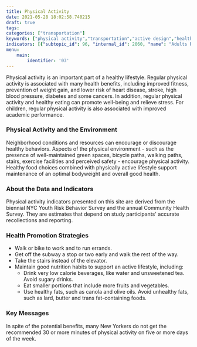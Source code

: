 ```yaml
---
title: Physical Activity
date: 2021-05-28 18:02:58.740215
draft: true
tags: 
categories: ["transportation"]
keywords: ["physical activity","transportation","active design","health"]
indicators: [{"subtopic_id": 96, "internal_id": 2060, "name": "Adults Reporting Exercise in the Past 30 Days", "URL": "https://a816-dohbesp.nyc.gov/IndicatorPublic/VisualizationData.aspx?id=2060,719b87,96,Summarize"}, {"subtopic_id": 96, "internal_id": 2058, "name": "Adults Who Walk or Bike for Transportation", "URL": "https://a816-dohbesp.nyc.gov/IndicatorPublic/VisualizationData.aspx?id=2058,719b87,96,Summarize"}, {"subtopic_id": 96, "internal_id": 2173, "name": "Bike for Transportation in the Past 7 Days", "URL": "https://a816-dohbesp.nyc.gov/IndicatorPublic/VisualizationData.aspx?id=2173,719b87,96,Summarize"}, {"subtopic_id": 96, "internal_id": 2059, "name": "Monthly Bicycle Use", "URL": "https://a816-dohbesp.nyc.gov/IndicatorPublic/VisualizationData.aspx?id=2059,719b87,96,Summarize"}, {"subtopic_id": 96, "internal_id": 2172, "name": "Walk for Transportation in the Past 7 Days", "URL": "https://a816-dohbesp.nyc.gov/IndicatorPublic/VisualizationData.aspx?id=2172,719b87,96,Summarize"}]
menu:
    main:
        identifier: '03'
---
```


Physical activity is an important part of a healthy lifestyle. Regular physical activity is associated with many health benefits, including improved fitness, prevention of weight gain, and lower risk of heart disease, stroke, high blood pressure, diabetes and some cancers. In addition, regular physical activity and healthy eating can promote well-being and relieve stress. For children, regular physical activity is also associated with improved academic performance.

### Physical Activity and the Environment

Neighborhood conditions and resources can encourage or discourage healthy behaviors. Aspects of the physical environment - such as the presence of well-maintained green spaces, bicycle paths, walking paths, stairs, exercise facilities and perceived safety - encourage physical activity. Healthy food choices combined with physically active lifestyle support maintenance of an optimal bodyweight and overall good health.

### About the Data and Indicators

Physical activity indicators presented on this site are derived from the biennial NYC Youth Risk Behavior Survey and the annual Community Health Survey. They are estimates that depend on study participants' accurate recollections and reporting.

### Health Promotion Strategies

* Walk or bike to work and to run errands.
* Get off the subway a stop or two early and walk the rest of the way.
* Take the stairs instead of the elevator.
* Maintain good nutrition habits to support an active lifestyle, including:
	+ Drink very low calorie beverages, like water and unsweetened tea. Avoid sugary drinks.
	+ Eat smaller portions that include more fruits and vegetables.
	+ Use healthy fats, such as canola and olive oils. Avoid unhealthy fats, such as lard, butter and trans fat-containing foods.

### Key Messages

In spite of the potential benefits, many New Yorkers do not get the recommended 30 or more minutes of physical activity on five or more days of the week.